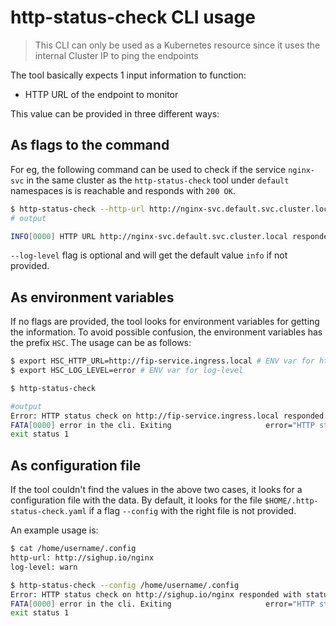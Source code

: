 # http-status-check CLI usage

> This CLI can only be used as a Kubernetes resource since it uses
> the internal Cluster IP to ping the endpoints

The tool basically expects 1 input information to function:

* HTTP URL of the endpoint to monitor

This value can be provided in three different ways:

## As flags to the command

For eg, the following command can be used to check if the service `nginx-svc` in
the same cluster as the `http-status-check` tool under `default` namespaces is is reachable
and responds with `200 OK`.

``` sh
$ http-status-check --http-url http://nginx-svc.default.svc.cluster.local --log-level info
# output

INFO[0000] HTTP URL http://nginx-svc.default.svc.cluster.local responded with 200

```

`--log-level` flag is optional and will get the default value `info` if not provided.

## As environment variables

If no flags are provided, the tool looks for environment variables for getting
the information. To avoid possible confusion, the environment variables has the
prefix `HSC`. The usage can be as follows:

``` sh
$ export HSC_HTTP_URL=http://fip-service.ingress.local # ENV var for http-url
$ export HSC_LOG_LEVEL=error # ENV var for log-level

$ http-status-check

#output
Error: HTTP status check on http://fip-service.ingress.local responded with status code 404 (expected 200)
FATA[0000] error in the cli. Exiting                     error="HTTP status check on http://fip-service.ingress.local responded with status code 404 (expected 200)"
exit status 1
```

## As configuration file

If the tool couldn't find the values in the above two cases, it looks for a
configuration file with the data. By default, it looks for the file
`$HOME/.http-status-check.yaml` if a flag `--config` with the right file
is not provided.

An example usage is:

``` sh
$ cat /home/username/.config
http-url: http://sighup.io/nginx
log-level: warn

$ http-status-check --config /home/username/.config
Error: HTTP status check on http://sighup.io/nginx responded with status code 404 (expected 200)
FATA[0000] error in the cli. Exiting                     error="HTTP status check on http://sighup.io/nginx responded with status code 404 (expected 200)"
exit status 1
```
